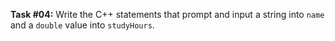 **Task #04:** Write the C++ statements that prompt and input a string into `name` and a `double` value into `studyHours`.
